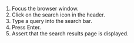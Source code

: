 1. Focus the browser window.
2. Click on the search icon in the header.
3. Type a query into the search bar.
4. Press Enter.
5. Assert that the search results page is displayed.